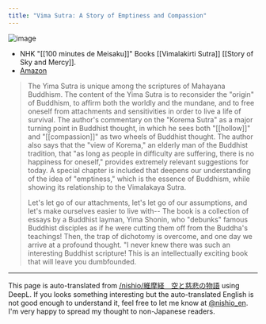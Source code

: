 ```yaml
---
title: "Vima Sutra: A Story of Emptiness and Compassion"
---
```


![image](https://gyazo.com/a805987735e5344a9399920029540318/thumb/1000)
- NHK "[[100 minutes de Meisaku]]" Books [[Vimalakirti Sutra]] [[Story of Sky and Mercy]].
- [Amazon](https://amzn.to/3PIAeQO)

>  The Yima Sutra is unique among the scriptures of Mahayana Buddhism. The content of the Yima Sutra is to reconsider the "origin" of Buddhism, to affirm both the worldly and the mundane, and to free oneself from attachments and sensitivities in order to live a life of survival.
>  The author's commentary on the "Korema Sutra" as a major turning point in Buddhist thought, in which he sees both "[[hollow]]" and "[[compassion]]" as two wheels of Buddhist thought. The author also says that the "view of Korema," an elderly man of the Buddhist tradition, that "as long as people in difficulty are suffering, there is no happiness for oneself," provides extremely relevant suggestions for today.
>  A special chapter is included that deepens our understanding of the idea of "emptiness," which is the essence of Buddhism, while showing its relationship to the Vimalakaya Sutra.
>
>  Let's let go of our attachments, let's let go of our assumptions, and let's make ourselves easier to live with--
>  The book is a collection of essays by a Buddhist layman, Yima Shonin, who "debunks" famous Buddhist disciples as if he were cutting them off from the Buddha's teachings!
>  Then, the trap of dichotomy is overcome, and one day we arrive at a profound thought.
>  "I never knew there was such an interesting Buddhist scripture! This is an intellectually exciting book that will leave you dumbfounded.

---
This page is auto-translated from [/nishio/維摩経　空と慈悲の物語](https://scrapbox.io/nishio/維摩経　空と慈悲の物語) using DeepL. If you looks something interesting but the auto-translated English is not good enough to understand it, feel free to let me know at [@nishio_en](https://twitter.com/nishio_en). I'm very happy to spread my thought to non-Japanese readers.